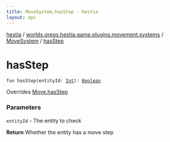 ```yaml
---
title: MoveSystem.hasStep - hestia
layout: api
---
```


<div class='api-docs-breadcrumbs'><a href="../../index.html">hestia</a> / <a href="../index.html">worlds.gregs.hestia.game.plugins.movement.systems</a> / <a href="index.html">MoveSystem</a> / <a href="./has-step.html">hasStep</a></div>

# hasStep

<div class="signature"><code><span class="keyword">fun </span><span class="identifier">hasStep</span><span class="symbol">(</span><span class="parameterName" id="worlds.gregs.hestia.game.plugins.movement.systems.MoveSystem$hasStep(kotlin.Int)/entityId">entityId</span><span class="symbol">:</span>&nbsp;<a href="https://kotlinlang.org/api/latest/jvm/stdlib/kotlin/-int/index.html"><span class="identifier">Int</span></a><span class="symbol">)</span><span class="symbol">: </span><a href="https://kotlinlang.org/api/latest/jvm/stdlib/kotlin/-boolean/index.html"><span class="identifier">Boolean</span></a></code></div>

Overrides <a href="../../worlds.gregs.hestia.game.api.movement/-move/has-step.html">Move.hasStep</a>

### Parameters

<code>entityId</code> - The entity to check

**Return**
Whether the entity has a move step


